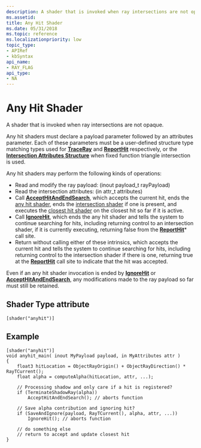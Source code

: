 ```yaml
---
description: A shader that is invoked when ray intersections are not opaque.
ms.assetid: 
title: Any Hit Shader
ms.date: 05/31/2018
ms.topic: reference
ms.localizationpriority: low
topic_type: 
- APIRef
- kbSyntax
api_name: 
- RAY_FLAG
api_type: 
- NA
---
```


# Any Hit Shader

A shader that is invoked when ray intersections are not opaque. 

Any hit shaders must declare a payload parameter followed by an attributes parameter. Each of these parameters must be a user-defined structure type matching types used for [**TraceRay**](traceray-function.md) and [**ReportHit**](reporthit-function.md) respectively, or the [**Intersection Attributes Structure**](intersection-attributes.md) when fixed function triangle intersection is used.

Any hit shaders may perform the following kinds of operations:

*	Read and modify the ray payload: (inout payload_t rayPayload)
*	Read the intersection attributes: (in attr_t attributes)
*	Call [**AcceptHitAndEndSearch**](accepthitandendsearch-function.md), which accepts the current hit, ends the [any hit shader](any-hit-shader.md), ends the [intersection shader](intersection-shader.md) if one is present, and executes the [closest hit shader](closest-hit-shader.md) on the closest hit so far if it is active.
*	Call [**IgnoreHit**](ignorehit-function.md), which ends the any hit shader and tells the system to continue searching for hits, including returning control to an intersection shader, if it is currently executing, returning false from the [**ReportHit**](reporthit-function.md)* call site. 
*	Return without calling either of these intrinsics, which accepts the current hit and tells the system to continue searching for hits, including returning control to the intersection shader if there is one, returning true at the [**ReportHit**](reporthit-function.md) call site to indicate that the hit was accepted.

Even if an any hit shader invocation is ended by [**IgnoreHit**](ignorehit-function.md) or [**AcceptHitAndEndSearch**](accepthitandendsearch-function.md), any modifications made to the ray payload so far must still be retained.

## Shader Type attribute

```
[shader("anyhit")]
```

## Example

```
[shader("anyhit")]
void anyhit_main( inout MyPayload payload, in MyAttributes attr )
{
    float3 hitLocation = ObjectRayOrigin() + ObjectRayDirection() * RayTCurrent();
    float alpha = computeAlpha(hitLocation, attr, ...);

    // Processing shadow and only care if a hit is registered?
    if (TerminateShadowRay(alpha))
        AcceptHitAndEndSearch(); // aborts function

    // Save alpha contribution and ignoring hit?
    if (SaveAndIgnore(payload, RayTCurrent(), alpha, attr, ...))
        IgnoreHit(); // aborts function

    // do something else
    // return to accept and update closest hit
}
```
